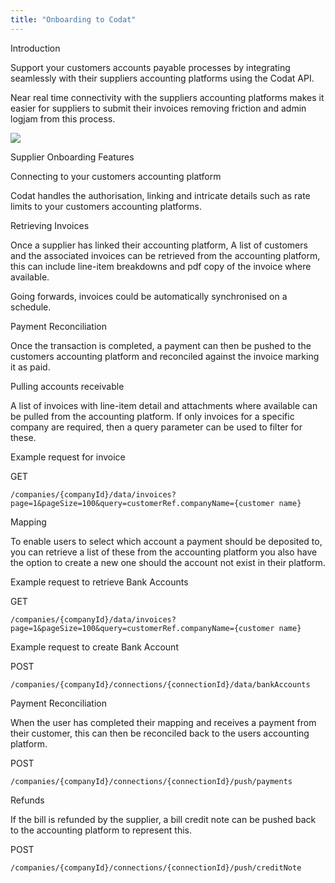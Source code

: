 ```yaml
---
title: "Onboarding to Codat"
---
```

Introduction

Support your customers accounts payable processes by integrating seamlessly with their suppliers accounting platforms using the Codat API.

Near real time connectivity with the suppliers accounting platforms makes it easier for suppliers to submit their invoices removing friction and admin logjam from this process. 

![](/img/knowledge-base/supplierOnboarding.png)


Supplier Onboarding Features

Connecting to your customers accounting platform

Codat handles the authorisation, linking and intricate details such as rate limits to your customers accounting platforms.

Retrieving Invoices

Once a supplier has linked their accounting platform, A list of customers and the associated invoices can be retrieved from the accounting platform, this can include line-item breakdowns and pdf copy of the invoice where available.

Going forwards, invoices could be automatically synchronised on a schedule.

Payment Reconciliation

Once the transaction is completed, a payment can then be pushed to the customers accounting platform and reconciled against the invoice marking it as paid.




Pulling accounts receivable

A list of invoices with line-item detail and attachments where available can be pulled from the accounting platform.
If only invoices for a specific company are required, then a query parameter can be used to filter for these.

Example request for invoice

GET

	/companies/{companyId}/data/invoices?page=1&pageSize=100&query=customerRef.companyName={customer name}


Mapping

To enable users to select which account a payment should be deposited to, you can retrieve a list of these from the accounting platform you also have the option to create a new one should the account not exist in their platform.


Example request to retrieve Bank Accounts

GET

	/companies/{companyId}/data/invoices?page=1&pageSize=100&query=customerRef.companyName={customer name}

Example request to create Bank Account

POST

	/companies/{companyId}/connections/{connectionId}/data/bankAccounts


Payment Reconciliation

When the user has completed their mapping and receives a payment from their customer, this can then be reconciled back to the users accounting platform.

POST

	/companies/{companyId}/connections/{connectionId}/push/payments


Refunds

If the bill is refunded by the supplier, a bill credit note can be pushed back to the accounting platform to represent this.

POST

	/companies/{companyId}/connections/{connectionId}/push/creditNote